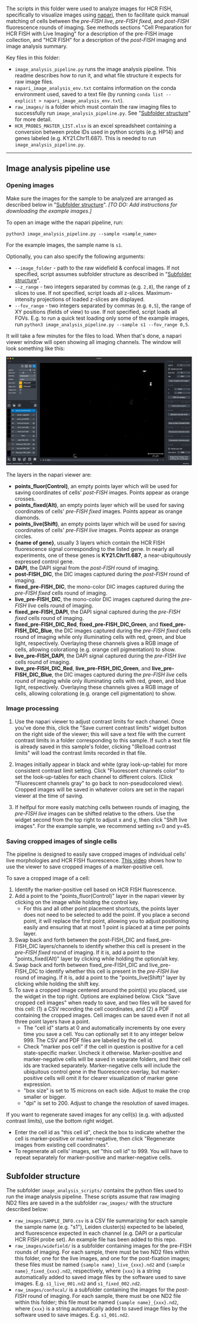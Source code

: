 The scripts in this folder were used to analyze images for HCR FISH, specifically to visualize images using [napari](https://napari.org/stable/index.html), then to facilitate quick manual matching of cells between the _pre-FISH live_, _pre-FISH fixed_, and _post-FISH_ fluorescence rounds of imaging. See methods sections "Cell Preparation for HCR FISH with Live Imaging" for a description of the pre-FISH image collection, and "HCR FISH" for a description of the _post-FISH_ imaging and image analysis summary.

Key files in this folder:
- `image_analysis_pipeline.py` runs the image analysis pipeline. This readme describes how to run it, and what file structure it expects for raw image files.
- `napari_image_analysis_env.txt` contains information on the conda environment used, saved to a text file (by running `conda list --explicit > napari_image_analysis_env.txt`).
- `raw_images/` is a folder which must contain the raw imaging files to successfully run `image_analysis_pipeline.py`. See "[Subfolder structure](#subfolder-structure)" for more detail.
- `HCR_PROBES_MASTER_LIST.xlsx` is an excel spreadsheet containing a conversion between probe IDs used in python scripts (e.g. HP14) and genes labeled (e.g. KY21.Chr11.687). This is needed to run `image_analysis_pipeline.py`.

---

## Image analysis pipeline use

### Opening images
Make sure the images for the sample to be analyzed are arranged as described below in "[Subfolder structure](#subfolder-structure)". _[TO DO: Add instructions for downloading the example images.]_

To open an image withe the napari pipeline, run:
```
python3 image_analysis_pipeline.py --sample <sample_name>
```
For the example images, the sample name is `s1`.

Optionally, you can also specify the following arguments:
- `--image_folder` - path to the raw widefield & confocal images. If not specified, script assumes subfolder structure as described in "[Subfolder structure](#subfolder-structure)".
- `--z_range` - two integers separated by commas (e.g. `2,8`), the range of z slices to use. If not specified, script loads all z-slices. Maximum-intensity projections of loaded z-slices are displayed.
- `--fov_range` - two integers separated by commas (e.g. `0,5`), the range of XY positions (fields of view) to use. If not specified, script loads all FOVs. E.g. to run a quick test loading only some of the example images, run `python3 image_analysis_pipeline.py --sample s1 --fov_range 0,5`.


It will take a few minutes for the files to load. When that's done, a napari viewer window will open showing all imaging channels. The window will look something like this:

![napari_viewer_screenshot](napari_viewer_screenshot.png)

The layers in the napari viewer are:
- **points_fluor(Control)**, an empty points layer which will be used for saving coordinates of cells' _post-FISH_ images. Points appear as orange crosses.
- **points_fixed(Alt)**, an empty points layer which will be used for saving coordinates of cells' _pre-FISH fixed_ images. Points appear as orange diamonds.
- **points_live(Shift)**, an empty points layer which will be used for saving coordinates of cells' _pre-FISH live_ images. Points appear as orange circles.
- **{name of gene}**, usually 3 layers which contain the HCR FISH fluorescence signal corresponding to the listed gene. In nearly all experiments, one of these genes is **KY21.Chr11.687**, a near-ubiquitously expressed control gene.
- **DAPI**, the DAPI signal from the _post-FISH_ round of imaging.
- **post-FISH_DIC**, the DIC images captured during the _post-FISH_ round of imaging.
- **fixed_pre-FISH_DIC**, the mono-color DIC images captured during the _pre-FISH fixed_ cells round of imaging.
- **live_pre-FISH_DIC**, the mono-color DIC images captured during the _pre-FISH live_ cells round of imaging.
- **fixed_pre-FISH_DAPI**, the DAPI signal captured during the _pre-FISH fixed_ cells round of imaging.
- **fixed_pre-FISH_DIC_Red**, **fixed_pre-FISH_DIC_Green**, and **fixed_pre-FISH_DIC_Blue**, the DIC images captured during the _pre-FISH fixed_ cells round of imaging while only illuminating cells with red, green, and blue light, respectively. Overlaying these channels gives a RGB image of cells, allowing colorationg (e.g. orange cell pigmentation) to show.
- **live_pre-FISH_DAPI**, the DAPI signal captured during the _pre-FISH live_ cells round of imaging.
- **live_pre-FISH_DIC_Red**, **live_pre-FISH_DIC_Green**, and **live_pre-FISH_DIC_Blue**, the DIC images captured during the _pre-FISH live_ cells round of imaging while only illuminating cells with red, green, and blue light, respectively. Overlaying these channels gives a RGB image of cells, allowing colorationg (e.g. orange cell pigmentation) to show.

### Image processing
1. Use the napari viewer to adjust contrast limits for each channel. Once you've done this, click the "Save current contrast limits" widget button on the right side of the viewer; this will save a text file with the current contrast limits in a folder corresponding to this sample. If such a text file is already saved in this sample's folder, clicking "(Re)load contrast limits" will load the contrast limits recorded in that file.

2. Images initially appear in black and white (gray look-up-table) for more consistent contrast limit setting. Click "Fluorescent channels color" to set the look-up-tables for each channel to different colors. (Click "Fluorescent channels gray" to go back to non-pseudocolored view). Cropped images will be saved in whatever colors are set in the napari viewer at the time of saving.

3. If helfpul for more easily matching cells between rounds of imaging, the _pre-FISH live_ images can be shifted relative to the others. Use the widget second from the top right to adjust x and y, then click "Shift live images". For the example sample, we recommend setting x=0 and y=45.

### Saving cropped images of single cells
The pipeline is designed to easily save cropped images of individual cells' live morphologies and HCR FISH fluorescence. [This video](https://youtu.be/V9NSjeSv_N4) shows how to use the viewer to save cropped images of a marker-positive cell.

To save a cropped image of a cell:
1. Identify the marker-positive cell based on HCR FISH fluorescence.
2. Add a point to the "points_fluor(Control)" layer in the napari viewer by clicking on the image while holding the control key.
    - For this and all other point placement shortcuts, the points layer does not need to be selected to add the point. If you place a second point, it will replace the first point, allowing you to adjust positioning easily and ensuring that at most 1 point is placed at a time per points layer.
3. Swap back and forth between the post-FISH_DIC and fixed_pre-FISH_DIC layers/channels to identify whether this cell is present in the _pre-FISH fixed_ round of imaging. If it is, add a point to the "points_fixed(Alt)" layer by clicking while holding the option/alt key.
4. Swap back and forth between fixed_pre-FISH_DIC and live_pre-FISH_DIC to identify whether this cell is present in the _pre-FISH live_ round of imaging. If it is, add a point to the "points_live(Shift)" layer by clicking while holding the shift key.
5. To save a cropped image centered around the point(s) you placed, use the widget in the top right. Options are explained below. Click "Save cropped cell images" when ready to save, and two files will be saved for this cell: (1) a CSV recording the cell coordinates, and (2) a PDF containing the cropped images. Cell images can be saved even if not all three point layers have a point.
    - The "cell id" starts at 0 and automatically increments by one every time you save a cell. You can optionally set it to any integer below 999. The CSV and PDF files are labeled by the cell id.
    - Check "marker pos cell" if the cell in question is positive for a cell state-specific marker. Uncheck it otherwise. Marker-positive and marker-negative cells will be saved in separate folders, and their cell ids are tracked separately. Marker-negative cells will include the ubiquitous control gene in the fluorescence overlay, but marker-positive cells will omit it for clearer visualization of marker gene expression.
    - "box size" is set to 15 microns on each side. Adjust to make the crop smaller or bigger.
    - "dpi" is set to 200. Adjust to change the resolution of saved images.

If you want to regenerate saved images for any cell(s) (e.g. with adjusted contrast limits), use the bottom right widget.
- Enter the cell id as "this cell id", check the box to indicate whether the cell is marker-positive or marker-negative, then click "Regenerate images from existing cell coordinates".
- To regenerate all cells' images, set "this cell id" to 999. You will have to repeat separately for marker-positive and marker-negative cells.


<h2 id="subfolder-structure">Subfolder structure</h2>

The subfolder `image_analysis_scripts/` contains the python files used to run the image analysis pipeline. These scripts assume that raw imaging ND2 files are saved in a the subfolder `raw_images/` with the structure described below:
- `raw_images/SAMPLE_INFO.csv` is a CSV file summarizing for each sample the sample name (e.g. "s1"), Leiden cluster(s) expected to be labeled, and fluorescence expected in each channel (e.g. DAPI or a particular HCR FISH probe set). An example file has been added to this repo.
- `raw_images/widefield/` is a subfolder containing images for the pre-FISH rounds of imaging. For each sample, there must be two ND2 files within this folder, one for the live images, and one for the post-fixation images; these files must be named `{sample name}_live_{xxx}.nd2` and `{sample name}_fixed_{xxx}.nd2`, respectively, where `{xxx}` is a string automatically added to saved image files by the software used to save images. E.g. `s1_live_001.nd2` and `s1_fixed_002.nd2`.
- `raw_images/confocal/` is a subfolder containing the images for the _post-FISH_ round of imaging. For each sample, there must be one ND2 file within this folder; this file must be named `{sample name}_{xxx}.nd2`, where `{xxx}` is a string automatically added to saved image files by the software used to save images. E.g. `s1_001.nd2`.
